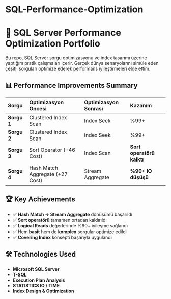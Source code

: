 # SQL-Performance-Optimization
# 🚀 SQL Server Performance Optimization Portfolio

Bu repo, SQL Server sorgu optimizasyonu ve index tasarımı üzerine yaptığım pratik çalışmaları içerir. Gerçek dünya senaryolarını simüle eden çeşitli sorguları optimize ederek performans iyileştirmeleri elde ettim.

## 📊 Performance Improvements Summary

| Sorgu | Optimizasyon Öncesi | Optimizasyon Sonrası | Kazanım |
| :--- | :--- | :--- | :--- |
| **Sorgu 1** | Clustered Index Scan | Index Seek | %99+ |
| **Sorgu 2** | Clustered Index Scan | Index Seek | %99+ |
| **Sorgu 3** | Sort Operator (+46 Cost) | Index Scan | **Sort operatörü kalktı** |
| **Sorgu 4** | Hash Match Aggregate (+27 Cost) | Stream Aggregate | **%90+ IO düşüşü** |

## 🏆 Key Achievements

- ✅ **Hash Match → Stream Aggregate** dönüşümü başarıldı
- ✅ **Sort operatörü** tamamen ortadan kaldırıldı
- ✅ **Logical Reads** değerlerinde %90+ iyileşme sağlandı
- ✅ Hem **basit** hem de **komplex** sorgular optimize edildi
- ✅ **Covering Index** konsepti başarıyla uygulandı

## 🛠️ Technologies Used

- **Microsoft SQL Server**
- **T-SQL**
- **Execution Plan Analysis**
- **STATISTICS IO / TIME**
- **Index Design & Optimization**

